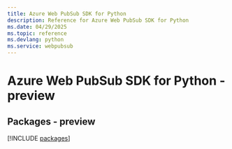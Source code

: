 ```yaml
---
title: Azure Web PubSub SDK for Python
description: Reference for Azure Web PubSub SDK for Python
ms.date: 04/29/2025
ms.topic: reference
ms.devlang: python
ms.service: webpubsub
---
```

# Azure Web PubSub SDK for Python - preview
## Packages - preview
[!INCLUDE [packages](web-pubsub-index.md)]